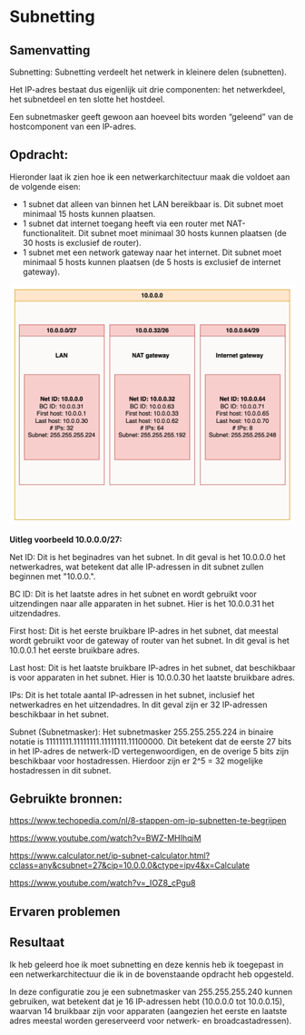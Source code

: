# Subnetting
## Samenvatting
Subnetting: Subnetting verdeelt het netwerk in kleinere delen (subnetten). 

Het IP-adres bestaat dus eigenlijk uit drie componenten: het netwerkdeel, het subnetdeel en ten slotte het hostdeel.

Een subnetmasker geeft gewoon aan hoeveel bits worden “geleend” van de hostcomponent van een IP-adres.


## Opdracht:
Hieronder laat ik zien hoe ik een netwerkarchitectuur maak die voldoet aan de volgende eisen:
- 1 subnet dat alleen van binnen het LAN bereikbaar is. Dit subnet moet minimaal 15 hosts kunnen plaatsen.
- 1 subnet dat internet toegang heeft via een router met NAT-functionaliteit. Dit subnet moet minimaal 30 hosts kunnen plaatsen (de 30 hosts is exclusief de router).
- 1 subnet met een network gateway naar het internet. Dit subnet moet minimaal 5 hosts kunnen plaatsen (de 5 hosts is exclusief de internet gateway).

![Alt text](image.png)


**Uitleg voorbeeld 10.0.0.0/27:** 

Net ID: Dit is het beginadres van het subnet. In dit geval is het 10.0.0.0 het netwerkadres, wat betekent dat alle IP-adressen in dit subnet zullen beginnen met "10.0.0.".

BC ID: Dit is het laatste adres in het subnet en wordt gebruikt voor uitzendingen naar alle apparaten in het subnet. Hier is het 10.0.0.31 het uitzendadres.

First host: Dit is het eerste bruikbare IP-adres in het subnet, dat meestal wordt gebruikt voor de gateway of router van het subnet. In dit geval is het 10.0.0.1 het eerste bruikbare adres.

Last host: Dit is het laatste bruikbare IP-adres in het subnet, dat beschikbaar is voor apparaten in het subnet. Hier is 10.0.0.30 het laatste bruikbare adres.

IPs: Dit is het totale aantal IP-adressen in het subnet, inclusief het netwerkadres en het uitzendadres. In dit geval zijn er 32 IP-adressen beschikbaar in het subnet.

Subnet (Subnetmasker): Het subnetmasker 255.255.255.224 in binaire notatie is 11111111.11111111.11111111.11100000. Dit betekent dat de eerste 27 bits in het IP-adres de netwerk-ID vertegenwoordigen, en de overige 5 bits zijn beschikbaar voor hostadressen. Hierdoor zijn er 2^5 = 32 mogelijke hostadressen in dit subnet.


## Gebruikte bronnen:
https://www.techopedia.com/nl/8-stappen-om-ip-subnetten-te-begrijpen

https://www.youtube.com/watch?v=BWZ-MHIhqjM

https://www.calculator.net/ip-subnet-calculator.html?cclass=any&csubnet=27&cip=10.0.0.0&ctype=ipv4&x=Calculate

https://www.youtube.com/watch?v=_IOZ8_cPgu8

## Ervaren problemen

## Resultaat
Ik heb geleerd hoe ik moet subnetting en deze kennis heb ik toegepast in een netwerkarchitectuur die ik in de bovenstaande opdracht heb opgesteld.

In deze configuratie zou je een subnetmasker van 255.255.255.240 kunnen gebruiken, wat betekent dat je 16 IP-adressen hebt (10.0.0.0 tot 10.0.0.15), waarvan 14 bruikbaar zijn voor apparaten (aangezien het eerste en laatste adres meestal worden gereserveerd voor netwerk- en broadcastadressen).

